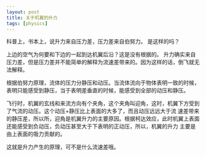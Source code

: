 ```yaml
---
layout: post
title: 关于机翼的升力
tags: [physics]
---
```


科普上，书本上，说升力来自压力差，压力差来自伯努力。 
是这样的吗？ 

上边的空气为何要和下边的一起到达机翼后沿？这是没有根据的。 
升力确实来自压力差，但是压力差并不能简单的解释为流速差带来的。因为这样的话，倒飞就无法解释。 

根据伯努力原理，流体的压力分静压和动压。当流体流向于物体表明一致的时候，表明只能感受到静压，当于表明差垂直的时候，能感受到全部的动压和静压。 

飞行时，机翼的玄线和来流方向有个夹角，这个夹角叫迎角，这时，机翼下方受到了气流的动压。这个动压+静压比上表面的大多了，而且动压远远大于流 速差带来的静压差，所以所，迎角是机翼升力的主要原因。根据柯达效应，此时机翼上表面还能感受到负动压，负动压甚至大于下表明的正动压，所以，机翼的升力 主要是由上表面的吸力贡献的。 

这就是升力产生的原理，可不是什么流速差哦。
